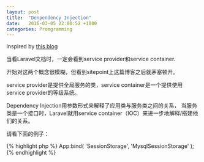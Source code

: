 ```yaml
---
layout: post
title:  "Denpendency Injection"
date:   2016-03-05 22:00:52 +1000
categories: Promgramming
---
```


Inspired by <a href='http://www.sitepoint.com/dependency-injection-laravels-ioc/'>this blog</a>

当看Laravel文档时，一定会看到service provider和service container.

开始对这两个概念很模糊，但看到sitepoint上这篇博客之后就茅塞顿开。

service provider是提供全局服务的类，service container是一个提供使用service provider的等级系统。

Dependency Injection用参数形式来解释了应用类与服务类之间的关系， 当服务类是一个接口时，Laravel就用service container（IOC）来进一步地解释/搭建他们的关系。

 请看下面的例子：

{% highlight php %}
App:bind( 'SessionStorage', 'MysqlSessionStorage' );
{% endhighlight %}
